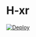 # H-xr
[![Deploy](https://www.herokucdn.com/deploy/button.png)](https://dashboard.heroku.com/new?template=https://github.com/11AGHe/H-xr)  
